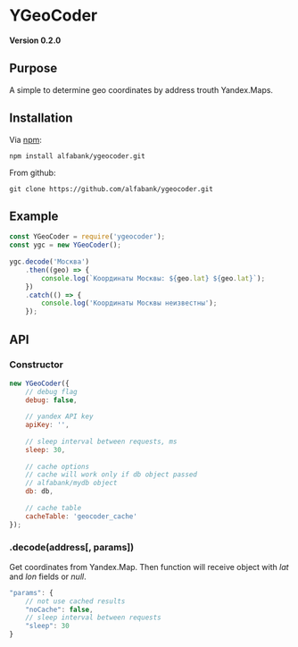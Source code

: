# YGeoCoder

**Version 0.2.0**

## Purpose
A simple to determine geo coordinates by address trouth Yandex.Maps.

## Installation
Via [npm](http://github.com/isaacs/npm):
```
npm install alfabank/ygeocoder.git
```

From github:
```
git clone https://github.com/alfabank/ygeocoder.git
```

## Example
```javascript
const YGeoCoder = require('ygeocoder');
const ygc = new YGeoCoder();
	
ygc.decode('Москва')
	.then((geo) => {
		console.log(`Координаты Москвы: ${geo.lat} ${geo.lat}`);
	})
	.catch(() => {
		console.log('Координаты Москвы неизвестны');
	});
```

## API

### Constructor
```javascript
new YGeoCoder({
	// debug flag
	debug: false,
	
	// yandex API key
	apiKey: '',
	
	// sleep interval between requests, ms
	sleep: 30,
	
	// cache options
	// cache will work only if db object passed
	// alfabank/mydb object
	db: db,
	
	// cache table
	cacheTable: 'geocoder_cache'
});
```

### .decode(address[, params])
Get coordinates from Yandex.Map. Then function will receive object with _lat_ and _lon_ fields or _null_.
```javascript
"params": {
	// not use cached results
	"noCache": false,
	// sleep interval between requests
	"sleep": 30
}
```

